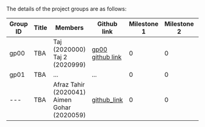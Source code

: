 
The details of the project groups are as follows:

| Group ID | Title | Members | Github link |	Milestone 1 |	Milestone 2 |	Milestone 3 |	Milestone 4 |
| ---      | ----------- | ----------- | ----------- | ----------- | ----------- | ----------- | ----------- |
| gp00     | TBA   | Taj (2020000)<br>Taj 2 (2020999) | [gp00 github link](https://github.com/tajkhan/xv6-riscv-os-fall22) | 0 | 0 | 0 | 0 |
| gp01     | TBA   | ... | ... | 0 | 0 | 0 | 0 |
| ---      | TBA   | Afraz Tahir (2020041)<br>Aimen Gohar (2020059) | [github_link](https://github.com/afraztahir231/CS_311_Project) | 0 | 0 | 0 | 0 |
